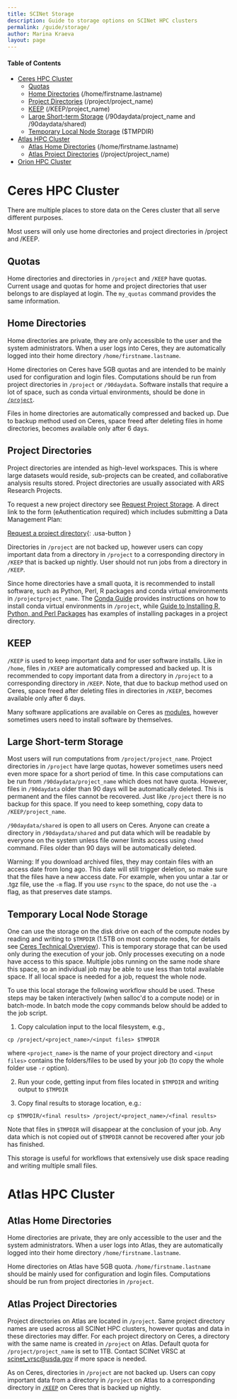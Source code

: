 ```yaml
---
title: SCINet Storage
description: Guide to storage options on SCINet HPC clusters
permalink: /guide/storage/
author: Marina Kraeva
layout: page
---
```


#### Table of Contents
* [Ceres HPC Cluster](#ceres-hpc-cluster)
  * [Quotas](#quotas)
  * [Home Directories](#home-directories) (/home/firstname.lastname)
  * [Project Directories](#project-directories) (/project/project_name)
  * [KEEP](#keep) (/KEEP/project_name)
  * [Large Short-term Storage](#large-short-term-storage) (/90daydata/project_name and /90daydata/shared)
  * [Temporary Local Node Storage](#temporary-local-node-storage) ($TMPDIR)  
* [Atlas HPC Cluster](#atlas-hpc-cluster)
  * [Atlas Home Directories](#atlas-home-directories) (/home/firstname.lastname)
  * [Atlas Project Directories](#atlas-project-directories) (/project/project_name)
* [Orion HPC Cluster](#orion-hpc-cluster)

# Ceres HPC Cluster

There are multiple places to store data on the Ceres cluster that all serve different purposes. 

Most users will only use home directories and project directories in /project and /KEEP.

## Quotas

Home directories and directories in `/project`  and `/KEEP` have quotas. Current usage and quotas for home and project 
directories that user belongs to are displayed at login. The `my_quotas` command provides the same information.

## Home Directories

Home directories are private, they are only accessible to the user and the system administrators. When a user logs 
into Ceres, they are automatically logged into their home directory `/home/firstname.lastname`. 

Home directories on Ceres have 5GB quotas and are intended to be mainly used for configuration and login files. Computations 
should be run from project directories in `/project` or `/90daydata`. Software installs that require a lot of space, 
such as conda virtual environments, should be done in [`/project`](#project-directories).

Files in home directories are automatically compressed and backed up. Due to backup method used on Ceres, space freed 
after deleting files in home directories, becomes available only after 6 days.

## Project Directories

Project directories are intended as high-level workspaces. This is where large datasets would reside, sub-projects can be 
created, and collaborative analysis results stored. Project directories are usually associated with ARS Research Projects.

To request a new project directory see [Request Project Storage](/support/request-storage). A direct link to the form 
(eAuthentication required) which includes submitting a Data Management Plan:

[Request a project directory](https://e.arsnet.usda.gov/sites/OCIO/scinet/accounts/SitePages/Project_Allocation_Request.aspx){: .usa-button }

Directories in `/project` are not backed up, however users can copy important data from a directory in `/project` to a 
corresponding directory in `/KEEP` that is backed up nightly. User should not run jobs from a directory in `/KEEP`.

Since home directories have a small quota, it is recommended to install software, 
such as Python, Perl, R packages and conda virtual environments in `/projectproject_name`. 
The [Conda Guide](https://scinet.usda.gov/guide/conda/#example-2-installing-tensorflow-into-a-keep-directory) provides instructions 
on how to install conda virtual environments in `/project`, while 
[Guide to Installing R, Python, and Perl Packages](https://scinet.usda.gov/guide/packageinstall/) has examples of
installing packages in a project directory.

## KEEP

`/KEEP` is used to keep important data and for user software installs. Like in `/home`, 
files in `/KEEP` are automatically compressed and backed up. It is recommended to copy important data from a directory in 
`/project` to a corresponding directory in `/KEEP`. Note, that due to backup method used on Ceres, space freed after deleting files 
in directories in `/KEEP`, becomes available only after 6 days.

Many software applications are available on Ceres as [modules](https://scinet.usda.gov/guide/ceres/#modules), however sometimes 
users need to install software by themselves. 

## Large Short-term Storage

Most users will run computations from `/project/project_name`. Project directories in `/project` have large quotas, however sometimes 
users need even more space for a short period of time. In this case computations can be run from `/90daydata/project_name` which does 
not have quota. However, files in `/90daydata` older than 90 days will be automatically deleted. This is permanent and the files cannot 
be recovered. Just like `/project` there is no backup for this space. If you need to keep something, copy data to `/KEEP/project_name`.

`/90daydata/shared` is open to all users on Ceres. Anyone can create a directory in `/90daydata/shared` and put data which will be readable 
by everyone on the system unless file owner limits access using `chmod` command. Files older than 90 days will be automatically deleted.

Warning: If you download archived files, they may contain files with an access date from long ago. This date will still trigger deletion, 
so make sure that the files have a new access date. For example, when you untar a .tar or .tgz file, use the `-m` flag. If you use `rsync` to 
the space, do not use the `-a` flag, as that preserves date stamps.

## Temporary Local Node Storage

One can use the storage on the disk drive on each of the compute nodes by reading and writing to `$TMPDIR` (1.5TB on most compute nodes, 
for details see [Ceres Technical Overview](https://scinet.usda.gov/guide/ceres/#technical-overview)).  This is temporary storage that can 
be used only during the execution of your job. Only processes executing on a node have access to this space.  Multiple jobs running on the 
same node share this space, so an individual job may be able to use less than total available space. If all local space is needed for a job, 
request the whole node.

To use this local storage the following workflow should be used.  These steps may be taken interactively (when salloc'd to a compute node) 
or in batch-mode. In batch mode the copy commands below should be added to the job script.

1.	Copy calculation input to the local filesystem, e.g., 
```
cp /project/<project_name>/<input files> $TMPDIR
``` 
where `<project_name>` is the name of your project directory and `<input files>` contains the folders/files to be used by your job (to copy the 
whole folder use `-r` option).

2.	Run your code, getting input from files located in `$TMPDIR` and writing output to `$TMPDIR`

3.	Copy final results to storage location, e.g.:
```
cp $TMPDIR/<final results> /project/<project_name>/<final results>
```

Note that files in `$TMPDIR` will disappear at the conclusion of your job.  Any data which is not copied out of `$TMPDIR` cannot be recovered 
after your job has finished.

This storage is useful for workflows that extensively use disk space reading and writing multiple small files.

# Atlas HPC Cluster

## Atlas Home Directories

Home directories are private, they are only accessible to the user and the system administrators. When a user logs 
into Atlas, they are automatically logged into their home directory `/home/firstname.lastname`. 

Home directories on Atlas have 5GB quota. `/home/firstname.lastname` should be mainly used for configuration and login files. Computations should be run from project directories in `/project`.

## Atlas Project Directories

Project directories on Atlas are located in `/project`. Same project directory names are used across all SCINet HPC clusters, however quotas and data in
these directories may differ. For each project directory on Ceres, a directory with the same name is created in `/project` on Atlas. Default quota for
`/project/project_name` is set to 1TB. Contact SCINet VRSC at scinet_vrsc@usda.gov if more space is needed. 

As on Ceres, directories in `/project` are not backed up. Users can copy important data from a directory in `/project` on Atlas to a 
corresponding directory in [`/KEEP`](#keep) on Ceres that is backed up nightly.
